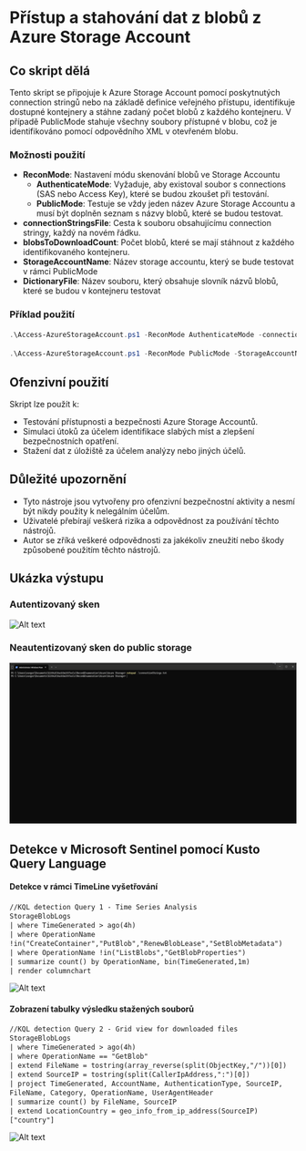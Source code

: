 # Přístup a stahování dat z blobů z Azure Storage Account

## Co skript dělá
Tento skript se připojuje k Azure Storage Account pomocí poskytnutých connection stringů nebo na základě definice veřejného přístupu, identifikuje dostupné kontejnery a stáhne zadaný počet blobů z každého kontejneru. V případě PublicMode stahuje všechny soubory přístupné v blobu, což je identifikováno pomocí odpovědního XML v otevřeném blobu.

### Možnosti použití
- **ReconMode**: Nastavení módu skenování blobů ve Storage Accountu
    - **AuthenticateMode**: Vyžaduje, aby existoval soubor s connections (SAS nebo Access Key), které se budou zkoušet při testování.
    - **PublicMode**: Testuje se vždy jeden název Azure Storage Accountu a musí být doplněn seznam s názvy blobů, které se budou testovat.
- **connectionStringsFile**: Cesta k souboru obsahujícímu connection stringy, každý na novém řádku.
- **blobsToDownloadCount**: Počet blobů, které se mají stáhnout z každého identifikovaného kontejneru.
- **StorageAccountName**: Název storage accountu, který se bude testovat v rámci PublicMode
- **DictionaryFile**: Název souboru, který obsahuje slovník názvů blobů, které se budou v kontejneru testovat


### Příklad použití
```powershell
.\Access-AzureStorageAccount.ps1 -ReconMode AuthenticateMode -connectionStringsFile "connectionStrings.txt" -blobsToDownloadCount 5

.\Access-AzureStorageAccount.ps1 -ReconMode PublicMode -StorageAccountName publicstorageaccount -DictionaryFile .\small.txt

```

## Ofenzivní použití
Skript lze použít k:
- Testování přístupnosti a bezpečnosti Azure Storage Accountů.
- Simulaci útoků za účelem identifikace slabých míst a zlepšení bezpečnostních opatření.
- Stažení dat z úložiště za účelem analýzy nebo jiných účelů.

## Důležité upozornění
- Tyto nástroje jsou vytvořeny pro ofenzivní bezpečnostní aktivity a nesmí být nikdy použity k nelegálním účelům.
- Uživatelé přebírají veškerá rizika a odpovědnost za používání těchto nástrojů.
- Autor se zříká veškeré odpovědnosti za jakékoliv zneužití nebo škody způsobené použitím těchto nástrojů.

## Ukázka výstupu
### Autentizovaný sken
![Alt text](https://github.com/cyb3r5t4lk3r/HackSmithTools/blob/main/Media/Azure-Storage-Authenticate.gif)

### Neautentizovaný sken do public storage
![Alt text](https://github.com/cyb3r5t4lk3r/HackSmithTools/blob/main/Media/Azure-Storage-Public.gif)

## Detekce v Microsoft Sentinel pomocí Kusto Query Language

#### Detekce v rámci TimeLine vyšetřování
```kusto
//KQL detection Query 1 - Time Series Analysis
StorageBlobLogs
| where TimeGenerated > ago(4h)
| where OperationName !in("CreateContainer","PutBlob","RenewBlobLease","SetBlobMetadata")
| where OperationName !in("ListBlobs","GetBlobProperties")
| summarize count() by OperationName, bin(TimeGenerated,1m)
| render columnchart 
```

![Alt text](https://github.com/cyb3r5t4lk3r/HackSmithTools/blob/main/Media/Azure-Storage-KQL-TimeLine.gif)

#### Zobrazení tabulky výsledku stažených souborů
```kusto
//KQL detection Query 2 - Grid view for downloaded files
StorageBlobLogs
| where TimeGenerated > ago(4h)
| where OperationName == "GetBlob"
| extend FileName = tostring(array_reverse(split(ObjectKey,"/"))[0])
| extend SourceIP = tostring(split(CallerIpAddress,":")[0])
| project TimeGenerated, AccountName, AuthenticationType, SourceIP, FileName, Category, OperationName, UserAgentHeader
| summarize count() by FileName, SourceIP
| extend LocationCountry = geo_info_from_ip_address(SourceIP)["country"]
```
![Alt text](https://github.com/cyb3r5t4lk3r/HackSmithTools/blob/main/Media/Azure-Storage-KQL-GridView.gif)
